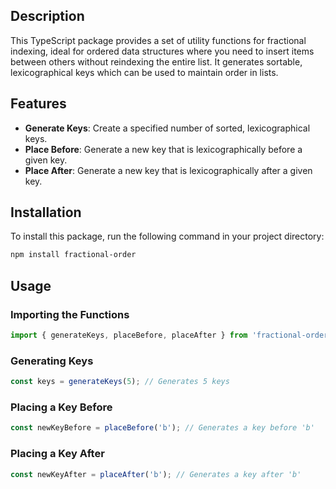 ## Description
This TypeScript package provides a set of utility functions for fractional indexing, ideal for ordered data structures where you need to insert items between others without reindexing the entire list. It generates sortable, lexicographical keys which can be used to maintain order in lists.

## Features
- **Generate Keys**: Create a specified number of sorted, lexicographical keys.
- **Place Before**: Generate a new key that is lexicographically before a given key.
- **Place After**: Generate a new key that is lexicographically after a given key.

## Installation
To install this package, run the following command in your project directory:

```bash
npm install fractional-order
```

## Usage

### Importing the Functions
```typescript
import { generateKeys, placeBefore, placeAfter } from 'fractional-order';
```

### Generating Keys
```typescript
const keys = generateKeys(5); // Generates 5 keys
```

### Placing a Key Before
```typescript
const newKeyBefore = placeBefore('b'); // Generates a key before 'b'
```

### Placing a Key After
```typescript
const newKeyAfter = placeAfter('b'); // Generates a key after 'b'
```
